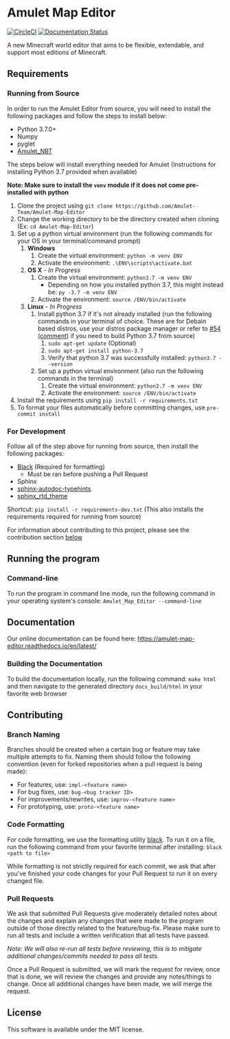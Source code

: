 # Amulet Map Editor

<a href="https://circleci.com/gh/Amulet-Team/Amulet-Map-Editor"><img alt="CircleCI" src="https://circleci.com/gh/Amulet-Team/Amulet-Map-Editor.svg"></a>
[![Documentation Status](https://readthedocs.org/projects/amulet-map-editor/badge/?version=latest)](https://amulet-map-editor.readthedocs.io/en/latest/?badge=latest)

A new Minecraft world editor that aims to be flexible, extendable, and support most editions
of Minecraft.

## Requirements

### Running from Source
In order to run the Amulet Editor from source, you will need to install the following packages and follow the steps to install below:
- Python 3.7.0+
- Numpy
- pyglet
- [Amulet_NBT](https://github.com/Amulet-Team/Amulet-NBT)

The steps below will install everything needed for Amulet (Instructions for installing Python 3.7 provided when available)

__Note: Make sure to install the `venv` module if it does not come pre-installed with python__

1. Clone the project using `git clone https://github.com/Amulet-Team/Amulet-Map-Editor`
2. Change the working directory to be the directory created when cloning (Ex: `cd Amulet-Map-Editor`)
3. Set up a python virtual environment (run the following commands for your OS in your terminal/command prompt)
   1. __Windows__
      1. Create the virtual environment: `python -m venv ENV`
      2. Activate the environment: `.\ENV\scripts\activate.bat`
   2. __OS X__ - _In Progress_
      1. Create the virtual environment: `python3.7 -m venv ENV`
         - Depending on how you installed python 3.7, this might instead be: `py -3.7 -m venv ENV`
      2. Activate the environment: `source /ENV/bin/activate`
   3. __Linux__ - _In Progress_
      1. Install python 3.7 if it's not already installed (run the following commands in your terminal of choice. These are for Debain based distros, use your distros package manager or refer to [#54 (comment)](https://github.com/Amulet-Team/Amulet-Map-Editor/issues/54#issuecomment-523046836) if you need to build Python 3.7 from source)
         1. `sudo apt-get update` (Optional)
         2. `sudo apt-get install python-3.7`
         3. Verify that python 3.7 was successfully installed: `python3.7 --version`
      2. Set up a python virtual environment (also run the following commands in the terminal)
         1. Create the virtual environment: `python3.7 -m venv ENV`
         2. Activate the environment: `source /ENV/bin/activate`
4. Install the requirements using `pip install -r requirements.txt`
5. To format your files automatically before committing changes, use `pre-commit install`

### For Development
Follow all of the step above for running from source, then install the following packages:
- [Black](https://github.com/ambv/black) (Required for formatting)
  - Must be ran before pushing a Pull Request
- Sphinx
- [sphinx-autodoc-typehints](https://github.com/agronholm/sphinx-autodoc-typehints)
- [sphinx_rtd_theme](https://github.com/rtfd/sphinx_rtd_theme)

Shortcut: `pip install -r requirements-dev.txt` (This also installs the requirements required for running from source)

For information about contributing to this project, please see the contribution section [below](#contributing)

## Running the program

### Command-line
To run the program in command line mode, run the following command in your operating system's console:
`Amulet_Map_Editor --command-line`

## Documentation

Our online documentation can be found here: https://amulet-map-editor.readthedocs.io/en/latest/

### Building the Documentation
To build the documentation locally, run the following command: `make html` and then navigate to the
generated directory `docs_build/html` in your favorite web browser


## Contributing

### Branch Naming
Branches should be created when a certain bug or feature may take multiple attempts to fix. Naming
them should follow the following convention (even for forked repositories when a pull request is being made):

* For features, use: `impl-<feature name>`
* For bug fixes, use: `bug-<bug tracker ID>`
* For improvements/rewrites, use: `improv-<feature name>`
* For prototyping, use: `proto-<feature name>`

### Code Formatting
For code formatting, we use the formatting utility [black](https://github.com/ambv/black). To run
it on a file, run the following command from your favorite terminal after installing: `black <path to file>`

While formatting is not strictly required for each commit, we ask that after you've finished your
code changes for your Pull Request to run it on every changed file.

### Pull Requests
We ask that submitted Pull Requests give moderately detailed notes about the changes and explain 
any changes that were made to the program outside of those directly related to the feature/bug-fix.
Please make sure to run all tests and include a written verification that all tests have passed.

_Note: We will also re-run all tests before reviewing, this is to mitigate additional changes/commits
needed to pass all tests._

Once a Pull Request is submitted, we will mark the request for review, once that is done, we will
review the changes and provide any notes/things to change. Once all additional changes have been made,
we will merge the request.


## License
This software is available under the MIT license.
